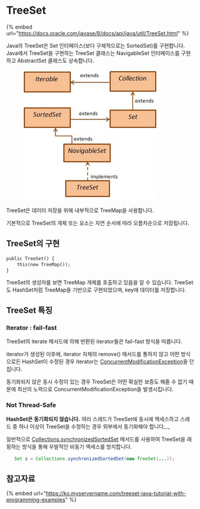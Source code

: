 # TreeSet

{% embed url="https://docs.oracle.com/javase/8/docs/api/java/util/TreeSet.html" %}

Java의 TreeSet은 Set 인터페이스(보다 구체적으로는 SortedSet)를 구현합니다. Java에서 TreeSet을 구현하는 TreeSet 클래스는 NavigableSet 인터페이스를 구현하고 AbstractSet 클래스도 상속합니다.

<figure><img src="../.gitbook/assets/image (6).png" alt=""><figcaption></figcaption></figure>



TreeSet은 데이터 저장을 위해 내부적으로 TreeMap을 사용합니다.&#x20;

기본적으로 TreeSet의 개체 또는 요소는 자연 순서에 따라 오름차순으로 저장됩니다.



## TreeSet의 구현

```
public TreeSet() {
    this(new TreeMap());
}
```

TreeSet의 생성자를 보면 TreeMap 개체를 호출하고 있음을 알 수 있습니다. TreeSet도 HashSet처럼 TreeMap을 기반으로 구현되었으며, key에 데이터를 저장합니다.



## TreeSet 특징

### Iterator : fail-fast

TreeSet의 iterate 메서드에 의해 반환된 iterator들은 fail-fast 방식을 따릅니다.&#x20;

iterator가 생성된 이후에, iterator 자체의 remove() 메서드를 통하지 않고 어떤 방식으로든 HashSet이 수정된 경우 iterator는 [ConcurrentModificationException](https://docs.oracle.com/javase/7/docs/api/java/util/ConcurrentModificationException.html)을 던집니다.

동기화되지 않은 동시 수정이 있는 경우 TreeSet은 어떤 확실한 보증도 해줄 수 없기 때문에 최선의 노력으로 ConcurrentModificationException을 발생시킵니다.



### Not Thread-Safe

**HashSet은 동기화되지 않습니다.** 여러 스레드가 TreeSet에 동시에 액세스하고 스레드 중 하나 이상이 TreeSet을 수정하는 경우 외부에서 동기화해야 합니다_._

일반적으로 [Collections.synchronizedSortedSet](https://docs.oracle.com/javase/7/docs/api/java/util/Collections.html#synchronizedSortedSet\(java.util.SortedSet\)) 메서드를 사용하여 TreeSet을 래핑하는 방식을 통해 우발적인 비동기 엑세스를 방지합니다.

```java
   Set s = Collections.synchronizedSortedSet(new TreeSet(...));
```



## 참고자료

{% embed url="https://ko.myservername.com/treeset-java-tutorial-with-programming-examples" %}
